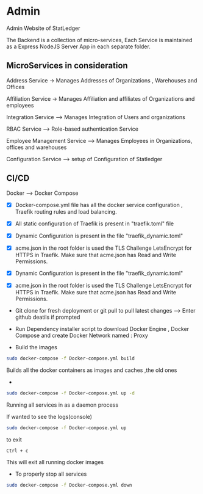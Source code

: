 # Admin

Admin Website of StatLedger

The Backend is a collection of micro-services, Each Service is maintained as a Express NodeJS Server App in each separate folder.

## MicroServices in consideration

Address Service → Manages Addresses of Organizations , Warehouses and Offices

Affiliation Service → Manages Affiliation and affiliates of Organizations and employees

Integration Service --> Manages Integration of Users and organizations

RBAC Service --> Role-based authentication Service

Employee Management Service --> Manages Employees in Organizations, offices and warehouses

Configuration Service --> setup of Configuration of Statledger

## CI/CD

Docker --> Docker Compose

- [x] Docker-compose.yml file has all the docker service configuration , Traefik routing rules and load balancing.

- [x] All static configuration of Traefik is present in "traefik.toml" file

- [x] Dynamic Configuration is present in the file "traefik_dynamic.toml"

- [x] acme.json in the root folder is used the TLS Challenge LetsEncrypt for HTTPS in Traefik. Make sure that acme.json has Read and Write Permissions.

- [x] Dynamic Configuration is present in the file "traefik_dynamic.toml"

- [x] acme.json in the root folder is used the TLS Challenge LetsEncrypt for HTTPS in Traefik. Make sure that acme.json has Read and Write Permissions.

- Git clone for fresh deployment or git pull to pull latest changes --> Enter github deatils if prompted

- Run Dependency installer script to download Docker Engine , Docker Compose and create Docker Network named : Proxy

- Build the images

```bash
sudo docker-compose -f Docker-compose.yml build
```

Builds all the docker containers as images and caches ,the old ones

-

```bash
sudo docker-compose -f Docker-compose.yml up -d
```

Running all services in as a daemon process

If wanted to see the logs(console)

```bash
sudo docker-compose -f Docker-compose.yml up
```

to exit

```bash
Ctrl + c
```

This will exit all running docker images

- To properly stop all services

```bash
sudo docker-compose -f Docker-compose.yml down
```
